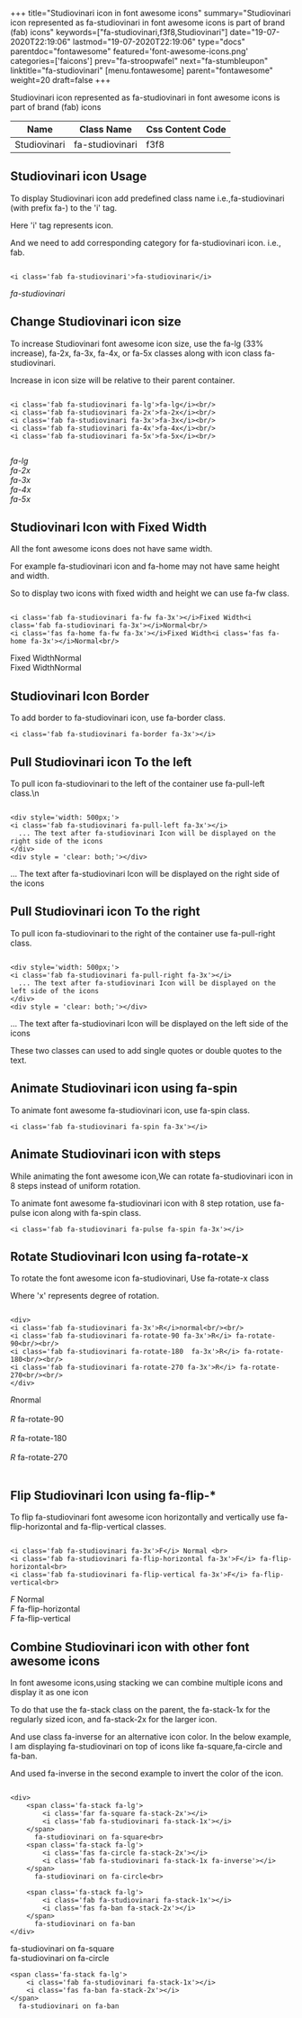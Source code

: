 +++
title="Studiovinari icon in font awesome icons"
summary="Studiovinari icon represented as fa-studiovinari in font awesome icons is part of brand (fab) icons"
keywords=["fa-studiovinari,f3f8,Studiovinari"]
date="19-07-2020T22:19:06"
lastmod="19-07-2020T22:19:06"
type="docs"
parentdoc="fontawesome"
featured='font-awesome-icons.png'
categories=['faicons']
prev="fa-stroopwafel"
next="fa-stumbleupon"
linktitle="fa-studiovinari"
[menu.fontawesome]
parent="fontawesome"
weight=20
draft=false
+++


Studiovinari icon represented as fa-studiovinari in font awesome icons is part of brand (fab) icons

<div class='table-responsive'><table class='table'><thead><tr><th>Name</th><th>Class Name</th><th>Css Content Code</th></tr></thead><tbody><tr><td>Studiovinari</td><td>fa-studiovinari</td><td>f3f8</td></tr></tbody></table></div>



## Studiovinari icon Usage

To display Studiovinari icon add predefined class name i.e.,fa-studiovinari (with prefix fa-) to the 'i' tag.

Here 'i' tag represents icon.

And we need to add corresponding category for fa-studiovinari icon. i.e., fab.


```

<i class='fab fa-studiovinari'>fa-studiovinari</i>
```

<i class='fab fa-studiovinari'>fa-studiovinari</i>




## Change Studiovinari icon size
To increase Studiovinari font awesome icon size, use the fa-lg (33% increase), fa-2x, fa-3x, fa-4x, or fa-5x classes along with icon class fa-studiovinari.

Increase in icon size will be relative to their parent container. 

```

<i class='fab fa-studiovinari fa-lg'>fa-lg</i><br/>
<i class='fab fa-studiovinari fa-2x'>fa-2x</i><br/>
<i class='fab fa-studiovinari fa-3x'>fa-3x</i><br/>
<i class='fab fa-studiovinari fa-4x'>fa-4x</i><br/>
<i class='fab fa-studiovinari fa-5x'>fa-5x</i><br/>
            
```

<i class='fab fa-studiovinari fa-lg'>fa-lg</i><br/>
<i class='fab fa-studiovinari fa-2x'>fa-2x</i><br/>
<i class='fab fa-studiovinari fa-3x'>fa-3x</i><br/>
<i class='fab fa-studiovinari fa-4x'>fa-4x</i><br/>
<i class='fab fa-studiovinari fa-5x'>fa-5x</i><br/>
            



## Studiovinari Icon with Fixed Width 

All the font awesome icons does not have same width.

For example fa-studiovinari icon and fa-home may not have same height and width.

So to display two icons with fixed width and height we can use fa-fw class.


```

<i class='fab fa-studiovinari fa-fw fa-3x'></i>Fixed Width<i class='fab fa-studiovinari fa-3x'></i>Normal<br/>
<i class='fas fa-home fa-fw fa-3x'></i>Fixed Width<i class='fas fa-home fa-3x'></i>Normal<br/>
```

<i class='fab fa-studiovinari fa-fw fa-3x'></i>Fixed Width<i class='fab fa-studiovinari fa-3x'></i>Normal<br/>
<i class='fas fa-home fa-fw fa-3x'></i>Fixed Width<i class='fas fa-home fa-3x'></i>Normal<br/>



## Studiovinari Icon Border 

To add border to fa-studiovinari icon, use fa-border class.


```
<i class='fab fa-studiovinari fa-border fa-3x'></i>

```
<i class='fab fa-studiovinari fa-border fa-3x'></i>





## Pull Studiovinari icon To the left

To pull icon fa-studiovinari to the left of the container use fa-pull-left class.\n

```

<div style='width: 500px;'>
<i class='fab fa-studiovinari fa-pull-left fa-3x'></i>
  ... The text after fa-studiovinari Icon will be displayed on the right side of the icons
</div>
<div style = 'clear: both;'></div>
```

<div style='width: 500px;'>
<i class='fab fa-studiovinari fa-pull-left fa-3x'></i>
  ... The text after fa-studiovinari Icon will be displayed on the right side of the icons
</div>
<div style = 'clear: both;'></div>




## Pull Studiovinari icon To the right
To pull icon fa-studiovinari to the right of the container use fa-pull-right class.

```

<div style='width: 500px;'>
<i class='fab fa-studiovinari fa-pull-right fa-3x'></i>
  ... The text after fa-studiovinari Icon will be displayed on the left side of the icons
</div>
<div style = 'clear: both;'></div>
```

<div style='width: 500px;'>
<i class='fab fa-studiovinari fa-pull-right fa-3x'></i>
  ... The text after fa-studiovinari Icon will be displayed on the left side of the icons
</div>
<div style = 'clear: both;'></div>

These two classes can used to add single quotes or double quotes to the text.


## Animate Studiovinari icon using fa-spin
To animate font awesome fa-studiovinari icon, use fa-spin class.

```
<i class='fab fa-studiovinari fa-spin fa-3x'></i>
```
<i class='fab fa-studiovinari fa-spin fa-3x'></i>




## Animate Studiovinari icon with steps
While animating the font awesome icon,We can rotate fa-studiovinari icon in 8 steps instead of uniform rotation.

To animate font awesome fa-studiovinari icon with 8 step rotation, use fa-pulse icon along with fa-spin class.


```
<i class='fab fa-studiovinari fa-pulse fa-spin fa-3x'></i>

```
<i class='fab fa-studiovinari fa-pulse fa-spin fa-3x'></i>





## Rotate Studiovinari Icon using fa-rotate-x
To rotate the font awesome icon fa-studiovinari, Use fa-rotate-x class

Where 'x' represents degree of rotation.


```

<div>
<i class='fab fa-studiovinari fa-3x'>R</i>normal<br/><br/>
<i class='fab fa-studiovinari fa-rotate-90 fa-3x'>R</i> fa-rotate-90<br/><br/> 
<i class='fab fa-studiovinari fa-rotate-180  fa-3x'>R</i> fa-rotate-180<br/><br/> 
<i class='fab fa-studiovinari fa-rotate-270 fa-3x'>R</i> fa-rotate-270<br/><br/>
</div>
```

<div>
<i class='fab fa-studiovinari fa-3x'>R</i>normal<br/><br/>
<i class='fab fa-studiovinari fa-rotate-90 fa-3x'>R</i> fa-rotate-90<br/><br/> 
<i class='fab fa-studiovinari fa-rotate-180  fa-3x'>R</i> fa-rotate-180<br/><br/> 
<i class='fab fa-studiovinari fa-rotate-270 fa-3x'>R</i> fa-rotate-270<br/><br/>
</div>




## Flip Studiovinari Icon using fa-flip-*
To flip fa-studiovinari font awesome icon horizontally and vertically use fa-flip-horizontal and fa-flip-vertical classes. 

```

<i class='fab fa-studiovinari fa-3x'>F</i> Normal <br>
<i class='fab fa-studiovinari fa-flip-horizontal fa-3x'>F</i> fa-flip-horizontal<br>
<i class='fab fa-studiovinari fa-flip-vertical fa-3x'>F</i> fa-flip-vertical<br>
```

<i class='fab fa-studiovinari fa-3x'>F</i> Normal <br>
<i class='fab fa-studiovinari fa-flip-horizontal fa-3x'>F</i> fa-flip-horizontal<br>
<i class='fab fa-studiovinari fa-flip-vertical fa-3x'>F</i> fa-flip-vertical<br>




## Combine Studiovinari icon with other font awesome icons
In font awesome icons,using stacking we can combine multiple icons and display it as one icon 

To do that use the fa-stack class on the parent, the fa-stack-1x for the regularly sized icon, and fa-stack-2x for the larger icon.

And use class fa-inverse for an alternative icon color. 
In the below example, I am displaying fa-studiovinari on top of icons like fa-square,fa-circle and fa-ban.

And used fa-inverse in the second example to invert the color of the icon.

```

<div>
    <span class='fa-stack fa-lg'>
        <i class='far fa-square fa-stack-2x'></i>
        <i class='fab fa-studiovinari fa-stack-1x'></i>
    </span>
      fa-studiovinari on fa-square<br>
    <span class='fa-stack fa-lg'>
        <i class='fas fa-circle fa-stack-2x'></i>
        <i class='fab fa-studiovinari fa-stack-1x fa-inverse'></i>
    </span>
      fa-studiovinari on fa-circle<br>

    <span class='fa-stack fa-lg'>
        <i class='fab fa-studiovinari fa-stack-1x'></i>
        <i class='fas fa-ban fa-stack-2x'></i>
    </span>
      fa-studiovinari on fa-ban
</div>
```

<div>
    <span class='fa-stack fa-lg'>
        <i class='far fa-square fa-stack-2x'></i>
        <i class='fab fa-studiovinari fa-stack-1x'></i>
    </span>
      fa-studiovinari on fa-square<br>
    <span class='fa-stack fa-lg'>
        <i class='fas fa-circle fa-stack-2x'></i>
        <i class='fab fa-studiovinari fa-stack-1x fa-inverse'></i>
    </span>
      fa-studiovinari on fa-circle<br>

    <span class='fa-stack fa-lg'>
        <i class='fab fa-studiovinari fa-stack-1x'></i>
        <i class='fas fa-ban fa-stack-2x'></i>
    </span>
      fa-studiovinari on fa-ban
</div>






